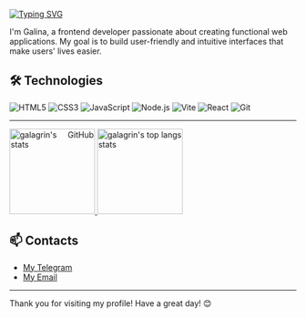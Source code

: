[![Typing SVG](https://readme-typing-svg.herokuapp.com?font=Open+Sans+&weight=700&size=28&pause=1000&color=376BABE1&width=509&lines=Hi%2C+Welcome+to+my+Github+page)](https://git.io/typing-svg)

I'm Galina, a frontend developer passionate about creating functional web applications. My goal is to build user-friendly and intuitive interfaces that make users' lives easier.

## 🛠️ Technologies

![HTML5](https://img.shields.io/badge/-HTML5-E34F26?style=flat&logo=html5&logoColor=white)
![CSS3](https://img.shields.io/badge/-CSS3-1572B6?style=flat&logo=css3&logoColor=white)
![JavaScript](https://img.shields.io/badge/-JavaScript-F7DF1E?style=flat&logo=javascript&logoColor=black)
![Node.js](https://img.shields.io/badge/-Node.js-339933?style=flat&logo=node.js&logoColor=white)
![Vite](https://img.shields.io/badge/-Vite-646CFF?style=flat&logo=vite&logoColor=white)
![React](https://img.shields.io/badge/-React-61DAFB?style=flat&logo=react&logoColor=black)
![Git](https://img.shields.io/badge/-Git-F05032?style=flat&logo=git&logoColor=white)

---

<p align="justify">
  <a href="https://github.com/galagrin/galagrin/">
    <img
      height="150"
      src="https://github-readme-stats.vercel.app/api?username=galagrin&count_private=true&show_icons=true&custom_title=Github%20Status"
      alt="galagrin's GitHub stats"
    />
  </a>
   <a href="https://github.com/galagrin/galagring/">
    <img
      height="150"
      src="https://github-readme-stats.vercel.app/api/top-langs/?username=galagrin&layout=compact&langs_count=6"
      alt="galagrin's top langs stats"
    />
  </a>  
</p>

## 📫 Contacts

-   [My Telegram](https://t.me/gala_grin)
-   [My Email](mailto:ваш.galagrinko@yandex.ru)

---

Thank you for visiting my profile! Have a great day! 😊
